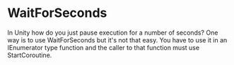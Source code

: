 # WaitForSeconds
In Unity how do you just pause execution for a number of seconds? One way is to use WaitForSeconds but it's not that easy. You have to use it in an IEnumerator type function and the caller to that function must use StartCoroutine. 
